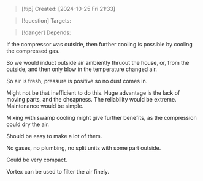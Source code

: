 
>[!tip] Created: [2024-10-25 Fri 21:33]

>[!question] Targets: 

>[!danger] Depends: 

If the compressor was outside, then further cooling is possible by cooling the compressed gas.

So we would induct outside air ambiently thruout the house, or, from the outside, and then only blow in the temperature changed air.

So air is fresh, pressure is positive so no dust comes in.

Might not be that inefficient to do this.  Huge advantage is the lack of moving parts, and the cheapness.  The reliability would be extreme.  Maintenance would be simple.

Mixing with swamp cooling might give further benefits, as the compression could dry the air.

Should be easy to make a lot of them.

No gases, no plumbing, no split units with some part outside.

Could be very compact.

Vortex can be used to filter the air finely.